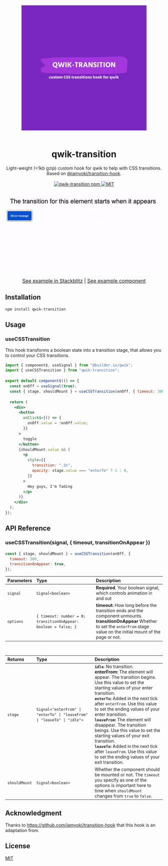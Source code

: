<p align="center">
  <br>
  <img width="400" src="https://github.com/voluntadpear/qwik-transition/blob/main/markdown-assets/logo-color.svg" alt="qwik-transition">
  <br>
  <br>
</p>

<h1 align='center'>qwik-transition</h1>

<div align='center'>
Light-weight (<1kb gzip) custom hook for qwik to help with CSS transitions. Based on <a href="https://github.com/iamyoki/transition-hook">@iamyoki/transition-hook</a>.
<br><br>
  <a href='https://img.shields.io/npm/v/qwik-transition?label=npm%20version'>
  <img src='https://img.shields.io/npm/v/qwik-transition?label=npm%20version' alt='qwik-transition npm'>
  </a>
  <a href='https://opensource.org/licenses/MIT'>
  <img src='https://img.shields.io/badge/License-MIT-green.svg' alt='MIT'>
  </a>
</div>

<p align="center" style="font-size: 16px;">
<a href="https://tqgdj.csb.app/">
    <img src="https://github.com/voluntadpear/qwik-transition/raw/main/markdown-assets/qwik-transition-demo.gif" width="500" alt="example">
  </a>
  <br>
  <a href="https://stackblitz.com/edit/qwik-starter-jbwvdb?file=src/routes/index.tsx" target="_blank">See example in Stackblitz</a> |
  <a href="https://github.com/voluntadpear/qwik-transition/blob/main/src/example/app.tsx" target="_blank">See example component</a>
</p>

## Installation

```bash
npm install qwik-transition
```

## Usage

### useCSSTransition

This hook transforms a boolean state into a transition stage, that allows you to control your CSS transitions.

```jsx
import { component$, useSignal } from "@builder.io/qwik";
import { useCSSTransition } from "qwik-transition";

export default component$(() => {
  const onOff = useSignal(true);
  const { stage, shouldMount } = useCSSTransition(onOff, { timeout: 300 });

  return (
    <div>
      <button
        onClick$={() => {
          onOff.value = !onOff.value;
        }}
      >
        toggle
      </button>
      {shouldMount.value && (
        <p
          style={{
            transition: ".3s",
            opacity: stage.value === "enterTo" ? 1 : 0,
          }}
        >
          Hey guys, I'm fading
        </p>
      )}
    </div>
  );
});
```

## API Reference

### useCSSTransition(signal, { timeout, transitionOnAppear })

```js
const { stage, shouldMount } = useCSSTransition(onOff, {
  timeout: 300,
  transitionOnAppear: true,
});
```

| Parameters | Type                                                            | Description                                                                                                                                                                                   |
| :--------- | :-------------------------------------------------------------- | :-------------------------------------------------------------------------------------------------------------------------------------------------------------------------------------------- |
| `signal`   | `Signal<boolean>`                                               | **Required**. Your boolean signal, which controls animation in and out                                                                                                                        |
| `options`  | `{ timeout: number = 0; transitionOnAppear: boolean = false; }` | **timeout:** How long before the transition ends and the component unmounts. <br />**transitionOnAppear** Whether to set the `enterFrom` stage value on the initial mount of the page or not. |

<br>

| Returns       | Type                                                                     | Description                                                                                                                                                                                                                                                                                                                                                                                                                                                                                                                                                                           |
| :------------ | :----------------------------------------------------------------------- | :------------------------------------------------------------------------------------------------------------------------------------------------------------------------------------------------------------------------------------------------------------------------------------------------------------------------------------------------------------------------------------------------------------------------------------------------------------------------------------------------------------------------------------------------------------------------------------ |
| `stage`       | `Signal<"enterFrom" \| "enterTo" \| "leaveFrom" \| "leaveTo" \| "idle">` | **`idle`**: No transition. <br /> **enterFrom:** The element will appear. The transition begins. Use this value to set the starting values of your enter transition. <br /> **`enterTo`:** Added in the next tick after `enterFrom`. Use this value to set the ending values of your enter transition. <br /> **`leaveFrom`:** The element will disappear. The transition beings. Use this value to set the starting values of your exit transition. <br /> **`leaveTo`:** Added in the next tick after `leaveFrom`. Use this value to set the ending values of your exit transition. |
| `shouldMount` | `Signal<boolean>`                                                        | Whether the component should be mounted or not. The `timeout` you specify as one of the options is important here to time when `shouldMount` changes from `true` to `false`.                                                                                                                                                                                                                                                                                                                                                                                                          |

## Acknowledgment

Thanks to https://github.com/iamyoki/transition-hook that this hook is an adaptation from.

## License

[MIT](https://choosealicense.com/licenses/mit/)
